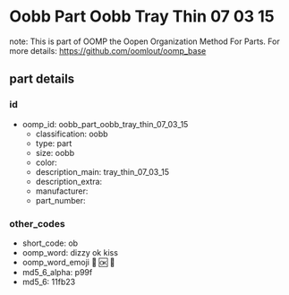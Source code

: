 # Oobb Part Oobb Tray Thin 07 03 15  

note: This is part of OOMP the Oopen Organization Method For Parts. For more details: https://github.com/oomlout/oomp_base

##  part details





### id
* oomp_id: oobb_part_oobb_tray_thin_07_03_15
  * classification: oobb
  * type: part
  * size: oobb
  * color: 
  * description_main: tray_thin_07_03_15
  * description_extra: 
  * manufacturer: 
  * part_number: 

### other_codes
* short_code: ob
* oomp_word: dizzy ok kiss
* oomp_word_emoji :dizzy: :ok: :kiss:
* md5_6_alpha: p99f
* md5_6: 11fb23